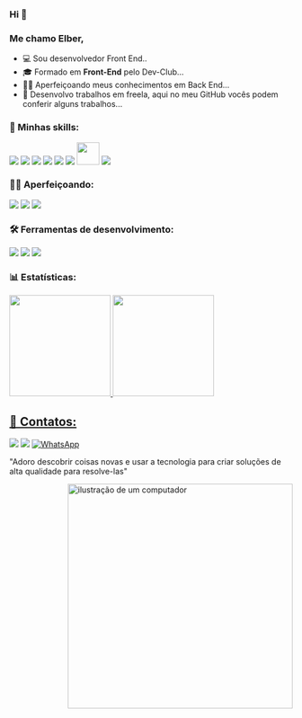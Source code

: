 ### Hi 👋
### Me chamo Elber,

- 💻 Sou desenvolvedor Front End..
- 🎓 Formado em **Front-End** pelo Dev-Club...
- 👨‍💻 Aperfeiçoando meus conhecimentos em Back End...
- 💼 Desenvolvo trabalhos em freela, aqui no meu GitHub vocês podem conferir alguns trabalhos...

### 🚀 Minhas skills:
<div>
<img src="https://devicons.dev.br/icons?icon=HTML&size=48&theme=light&perline=1"/>
<img src="https://devicons.dev.br/icons?icon=CSS&size=48&theme=light&perline=1"/>
<img src="https://devicons.dev.br/icons?icon=JavaScript&size=48&theme=light&perline=1"/>
<img src="https://devicons.dev.br/icons?icon=React&size=48&theme=light&perline=1"/>
<img src="https://devicons.dev.br/icons?icon=TailwindCSS&size=48&theme=light&perline=1" />
<img src="https://devicons.dev.br/icons?icon=StyledComponents&size=48&theme=light&perline=1" />
<img src="https://cdn.jsdelivr.net/gh/devicons/devicon/icons/git/git-original.svg" width="40" height="40"/> 
<img src="https://devicons.dev.br/icons?icon=Github&size=48&theme=dark&perline=1"/>     
</div>


### 👨‍💻 Aperfeiçoando:

<div>
<img src="https://devicons.dev.br/icons?icon=NodeJS&size=48&theme=light&perline=1"/> 
<img src="https://devicons.dev.br/icons?icon=ExpressJS&size=48&theme=light&perline=1"/>
<img src="https://devicons.dev.br/icons?icon=PostgreSQL&size=48&theme=light&perline=1"/>
</div>


### 🛠️ Ferramentas de desenvolvimento:
<div>
<img src="https://devicons.dev.br/icons?icon=VSCode&size=48&theme=light&perline=1"/> 
<img src="https://devicons.dev.br/icons?icon=Figma&size=48&theme=light&perline=1"/>
<img src="https://devicons.dev.br/icons?icon=Vite&size=48&theme=light&perline=1"/>
</div>


### 📊 Estatísticas:
<div>
<a href="https://github.com/Elber04726">
<img height="180em" src="https://github-readme-stats.vercel.app/api/top-langs/?username=Elber04726&layout=compact&langs_count=7&theme=dracula"/>
<img height="180em" src="https://github-readme-stats.vercel.app/api?username=Elber04726&show_icons=true&theme=dracula&include_all_commits=true&count_private=true"/>
</div>



## 📱 Contatos:
<div>
<a href = "mailto:elber3910@gmail.com"><img src="https://img.shields.io/badge/Gmail-D14836?style=for-the-badge&logo=gmail&logoColor=white" target="_blank"></a>
<a href="https://www.linkedin.com/in/elber-luiz" target="_blank"><img src="https://img.shields.io/badge/-LinkedIn-%230077B5?style=for-the-badge&logo=linkedin&logoColor=white" target="_blank"></a>  
<a href="https://wa.me/5535984278117" title="WhatsApp">
  <img src="https://img.shields.io/badge/-WhatsApp-25d366?style=flat-square&labelColor=25d366&logo=whatsapp&logoColor=white&link=" alt="WhatsApp"/></a> 
</div>

<div>
<p>"Adoro descobrir coisas novas e usar a tecnologia para criar soluções de alta qualidade para resolve-las"</p>
</div>

<img src="https://raw.githubusercontent.com/MicaelliMedeiros/micaellimedeiros/master/image/computer-illustration.png" alt="ilustração de um computador" min-width="400px" max-width="400px" width="400px" align="right">
